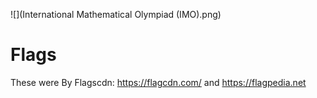 ![](International Mathematical Olympiad (IMO).png)

#  Flags
These were By Flagscdn:
https://flagcdn.com/ and https://flagpedia.net